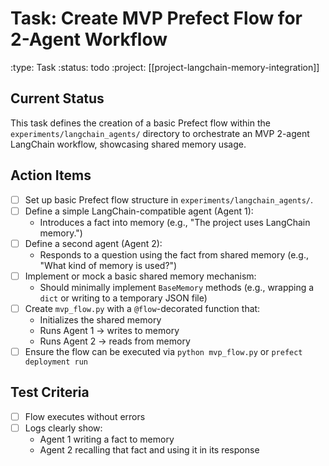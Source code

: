 # Task: Create MVP Prefect Flow for 2-Agent Workflow
:type: Task
:status: todo
:project: [[project-langchain-memory-integration]]

## Current Status
This task defines the creation of a basic Prefect flow within the `experiments/langchain_agents/` directory to orchestrate an MVP 2-agent LangChain workflow, showcasing shared memory usage.

## Action Items
- [ ] Set up basic Prefect flow structure in `experiments/langchain_agents/`.
- [ ] Define a simple LangChain-compatible agent (Agent 1):
  - Introduces a fact into memory (e.g., "The project uses LangChain memory.")
- [ ] Define a second agent (Agent 2):
  - Responds to a question using the fact from shared memory (e.g., "What kind of memory is used?")
- [ ] Implement or mock a basic shared memory mechanism:
  - Should minimally implement `BaseMemory` methods (e.g., wrapping a `dict` or writing to a temporary JSON file)
- [ ] Create `mvp_flow.py` with a `@flow`-decorated function that:
  - Initializes the shared memory
  - Runs Agent 1 → writes to memory
  - Runs Agent 2 → reads from memory
- [ ] Ensure the flow can be executed via `python mvp_flow.py` or `prefect deployment run`

## Test Criteria
- [ ] Flow executes without errors
- [ ] Logs clearly show:
  - Agent 1 writing a fact to memory
  - Agent 2 recalling that fact and using it in its response 